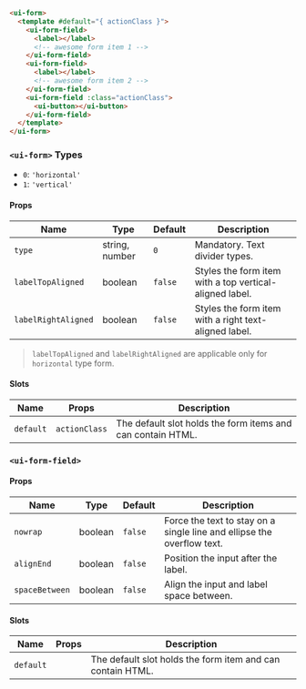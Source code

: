 ```html
<ui-form>
  <template #default="{ actionClass }">
    <ui-form-field>
      <label></label>
      <!-- awesome form item 1 -->
    </ui-form-field>
    <ui-form-field>
      <label></label>
      <!-- awesome form item 2 -->
    </ui-form-field>
    <ui-form-field :class="actionClass">
      <ui-button></ui-button>
    </ui-form-field>
  </template>
</ui-form>
```

### `<ui-form>` Types

- `0`: `'horizontal'`
- `1`: `'vertical'`

#### Props

| Name                | Type           | Default | Description                                             |
| ------------------- | -------------- | ------- | ------------------------------------------------------- |
| `type`              | string, number | `0`     | Mandatory. Text divider types.                          |
| `labelTopAligned`   | boolean        | `false` | Styles the form item with a top vertical-aligned label. |
| `labelRightAligned` | boolean        | `false` | Styles the form item with a right text-aligned label.   |

> `labelTopAligned` and `labelRightAligned` are applicable only for `horizontal` type form.

#### Slots

| Name      | Props         | Description                                                 |
| --------- | ------------- | ----------------------------------------------------------- |
| `default` | `actionClass` | The default slot holds the form items and can contain HTML. |

### `<ui-form-field>`

#### Props

| Name           | Type    | Default | Description                                                            |
| -------------- | ------- | ------- | ---------------------------------------------------------------------- |
| `nowrap`       | boolean | `false` | Force the text to stay on a single line and ellipse the overflow text. |
| `alignEnd`     | boolean | `false` | Position the input after the label.                                    |
| `spaceBetween` | boolean | `false` | Align the input and label space between.                               |

#### Slots

| Name      | Props | Description                                                |
| --------- | ----- | ---------------------------------------------------------- |
| `default` |       | The default slot holds the form item and can contain HTML. |
